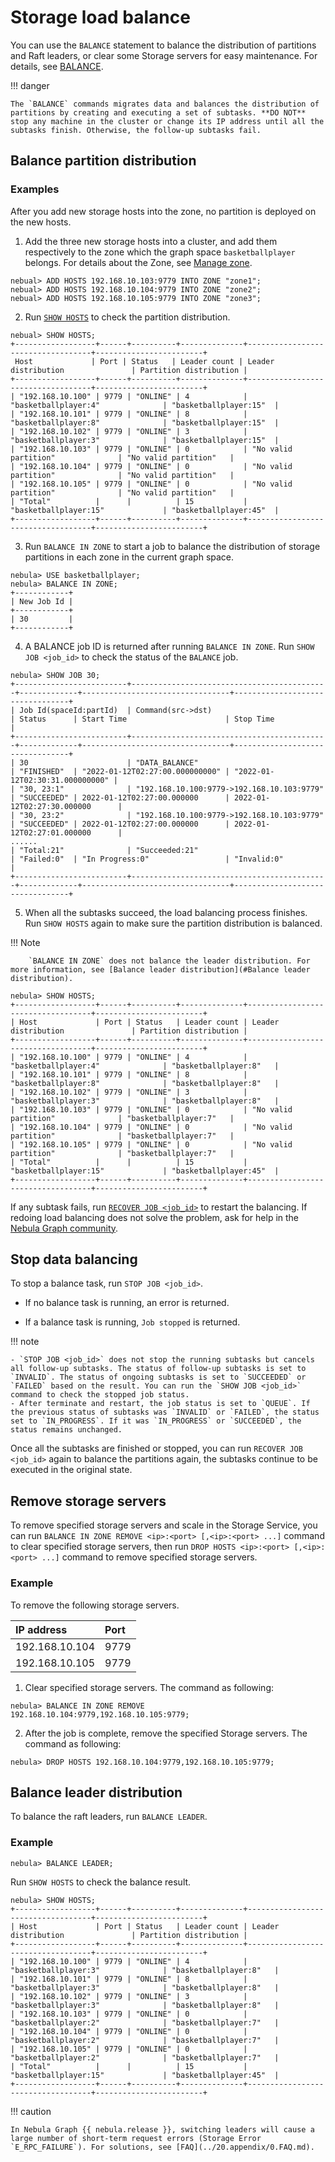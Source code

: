 # Storage load balance

You can use the `BALANCE` statement to balance the distribution of partitions and Raft leaders, or clear some Storage servers for easy maintenance. For details, see [BALANCE](../3.ngql-guide/18.operation-and-maintenance-statements/2.balance-syntax.md).

!!! danger

    The `BALANCE` commands migrates data and balances the distribution of partitions by creating and executing a set of subtasks. **DO NOT** stop any machine in the cluster or change its IP address until all the subtasks finish. Otherwise, the follow-up subtasks fail.

## Balance partition distribution

### Examples

After you add new storage hosts into the zone, no partition is deployed on the new hosts.

1. Add the three new storage hosts into a cluster, and add them respectively to the zone which the graph space `basketballplayer` belongs. For details about the Zone, see [Manage zone](../4.deployment-and-installation/5.zone.md).

  ```ngql
  nebual> ADD HOSTS 192.168.10.103:9779 INTO ZONE "zone1";
  nebual> ADD HOSTS 192.168.10.104:9779 INTO ZONE "zone2";
  nebual> ADD HOSTS 192.168.10.105:9779 INTO ZONE "zone3";
  ```

2. Run [`SHOW HOSTS`](../3.ngql-guide/7.general-query-statements/6.show/6.show-hosts.md) to check the partition distribution.

  ```ngql
  nebual> SHOW HOSTS;
  +------------------+------+----------+--------------+-----------------------------------+------------------------+
   Host             | Port | Status   | Leader count | Leader distribution               | Partition distribution |
  +------------------+------+----------+--------------+-----------------------------------+------------------------+
  | "192.168.10.100" | 9779 | "ONLINE" | 4            | "basketballplayer:4"              | "basketballplayer:15"  |
  | "192.168.10.101" | 9779 | "ONLINE" | 8            | "basketballplayer:8"              | "basketballplayer:15"  |
  | "192.168.10.102" | 9779 | "ONLINE" | 3            | "basketballplayer:3"              | "basketballplayer:15"  |
  | "192.168.10.103" | 9779 | "ONLINE" | 0            | "No valid partition"              | "No valid partition"   |
  | "192.168.10.104" | 9779 | "ONLINE" | 0            | "No valid partition"              | "No valid partition"   |
  | "192.168.10.105" | 9779 | "ONLINE" | 0            | "No valid partition"              | "No valid partition"   |
  | "Total"          |      |          | 15           | "basketballplayer:15"             | "basketballplayer:45"  |
  +------------------+------+----------+--------------+-----------------------------------+------------------------+
  ```

3. Run `BALANCE IN ZONE` to start a job to balance the distribution of storage partitions in each zone in the current graph space. 

  ```ngql
  nebula> USE basketballplayer;
  nebula> BALANCE IN ZONE;
  +------------+
  | New Job Id |
  +------------+
  | 30         |
  +------------+
  ```

4. A BALANCE job ID is returned after running `BALANCE IN ZONE`. Run `SHOW JOB <job_id>` to check the status of the `BALANCE` job.

  ```ngql
  nebula> SHOW JOB 30;
  +-------------------------+--------------------------------------------+-------------+---------------------------------+---------------------------------+
  | Job Id(spaceId:partId)  | Command(src->dst)                          | Status      | Start Time                      | Stop Time                       |
  +-------------------------+--------------------------------------------+-------------+---------------------------------+---------------------------------+
  | 30                      | "DATA_BALANCE"                             | "FINISHED"  | "2022-01-12T02:27:00.000000000" | "2022-01-12T02:30:31.000000000" |
  | "30, 23:1"              | "192.168.10.100:9779->192.168.10.103:9779" | "SUCCEEDED" | 2022-01-12T02:27:00.000000      | 2022-01-12T02:27:30.000000      |
  | "30, 23:2"              | "192.168.10.100:9779->192.168.10.103:9779" | "SUCCEEDED" | 2022-01-12T02:27:00.000000      | 2022-01-12T02:27:01.000000      |
  ......
  | "Total:21"              | "Succeeded:21"                             | "Failed:0"  | "In Progress:0"                 | "Invalid:0"                     |
  +-------------------------+--------------------------------------------+-------------+---------------------------------+---------------------------------+
  ```

5. When all the subtasks succeed, the load balancing process finishes. Run `SHOW HOSTS` again to make sure the partition distribution is balanced.

  !!! Note

        `BALANCE IN ZONE` does not balance the leader distribution. For more information, see [Balance leader distribution](#Balance leader distribution).

  ```ngql
  nebula> SHOW HOSTS;
  +------------------+------+----------+--------------+-----------------------------------+------------------------+
  | Host             | Port | Status   | Leader count | Leader distribution               | Partition distribution |
  +------------------+------+----------+--------------+-----------------------------------+------------------------+
  | "192.168.10.100" | 9779 | "ONLINE" | 4            | "basketballplayer:4"              | "basketballplayer:8"   |
  | "192.168.10.101" | 9779 | "ONLINE" | 8            | "basketballplayer:8"              | "basketballplayer:8"   |
  | "192.168.10.102" | 9779 | "ONLINE" | 3            | "basketballplayer:3"              | "basketballplayer:8"   |
  | "192.168.10.103" | 9779 | "ONLINE" | 0            | "No valid partition"              | "basketballplayer:7"   |
  | "192.168.10.104" | 9779 | "ONLINE" | 0            | "No valid partition"              | "basketballplayer:7"   |
  | "192.168.10.105" | 9779 | "ONLINE" | 0            | "No valid partition"              | "basketballplayer:7"   |
  | "Total"          |      |          | 15           | "basketballplayer:15"             | "basketballplayer:45"  |
  +------------------+------+----------+--------------+-----------------------------------+------------------------+
  ```

If any subtask fails, run [`RECOVER JOB <job_id>`](../3.ngql-guide/18.operation-and-maintenance-statements/4.job-statements.md) to restart the balancing. If redoing load balancing does not solve the problem, ask for help in the [Nebula Graph community](https://discuss.nebula-graph.io/).

## Stop data balancing

To stop a balance task, run `STOP JOB <job_id>`.

* If no balance task is running, an error is returned.

* If a balance task is running, `Job stopped` is returned.

!!! note

    - `STOP JOB <job_id>` does not stop the running subtasks but cancels all follow-up subtasks. The status of follow-up subtasks is set to `INVALID`. The status of ongoing subtasks is set to `SUCCEEDED` or `FAILED` based on the result. You can run the `SHOW JOB <job_id>` command to check the stopped job status.
    - After terminate and restart, the job status is set to `QUEUE`. If the previous status of subtasks was `INVALID` or `FAILED`, the status set to `IN_PROGRESS`. If it was `IN_PROGRESS` or `SUCCEEDED`, the status remains unchanged.

Once all the subtasks are finished or stopped, you can run `RECOVER JOB <job_id>` again to balance the partitions again, the subtasks continue to be executed in the original state.

## Remove storage servers

To remove specified storage servers and scale in the Storage Service, you can run `BALANCE IN ZONE REMOVE <ip>:<port> [,<ip>:<port> ...]` command to clear specified storage servers, then run `DROP HOSTS <ip>:<port> [,<ip>:<port> ...]` command to remove specified storage servers.

### Example

To remove the following storage servers.

|IP address|Port|
|:---|:---|
|192.168.10.104|9779|
|192.168.10.105|9779|

1. Clear specified storage servers. The command as following:

  ```ngql
  nebula> BALANCE IN ZONE REMOVE 192.168.10.104:9779,192.168.10.105:9779;
  ```

2. After the job is complete, remove the specified Storage servers. The command as following:

  ```ngql
  nebula> DROP HOSTS 192.168.10.104:9779,192.168.10.105:9779;
  ```

## Balance leader distribution

To balance the raft leaders, run `BALANCE LEADER`.

### Example

```ngql
nebula> BALANCE LEADER;
```

Run `SHOW HOSTS` to check the balance result.

```ngql
nebula> SHOW HOSTS;
+------------------+------+----------+--------------+-----------------------------------+------------------------+
| Host             | Port | Status   | Leader count | Leader distribution               | Partition distribution |
+------------------+------+----------+--------------+-----------------------------------+------------------------+
| "192.168.10.100" | 9779 | "ONLINE" | 4            | "basketballplayer:3"              | "basketballplayer:8"   |
| "192.168.10.101" | 9779 | "ONLINE" | 8            | "basketballplayer:3"              | "basketballplayer:8"   |
| "192.168.10.102" | 9779 | "ONLINE" | 3            | "basketballplayer:3"              | "basketballplayer:8"   |
| "192.168.10.103" | 9779 | "ONLINE" | 0            | "basketballplayer:2"              | "basketballplayer:7"   |
| "192.168.10.104" | 9779 | "ONLINE" | 0            | "basketballplayer:2"              | "basketballplayer:7"   |
| "192.168.10.105" | 9779 | "ONLINE" | 0            | "basketballplayer:2"              | "basketballplayer:7"   |
| "Total"          |      |          | 15           | "basketballplayer:15"             | "basketballplayer:45"  |
+------------------+------+----------+--------------+-----------------------------------+------------------------+
```

!!! caution

    In Nebula Graph {{ nebula.release }}, switching leaders will cause a large number of short-term request errors (Storage Error `E_RPC_FAILURE`). For solutions, see [FAQ](../20.appendix/0.FAQ.md).
